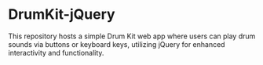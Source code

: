 # DrumKit-jQuery
This repository hosts a simple Drum Kit web app where users can play drum sounds via buttons or keyboard keys, utilizing jQuery for enhanced interactivity and functionality.
